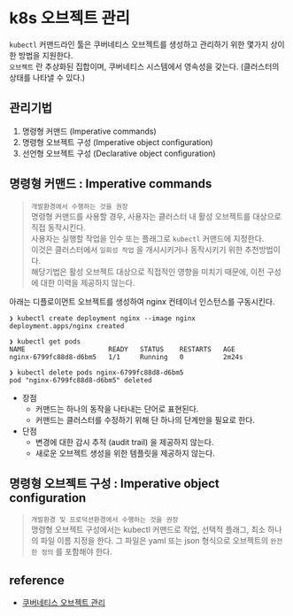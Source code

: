 # k8s 오브젝트 관리
`kubectl` 커맨드라인 툴은 쿠버네티스 오브젝트를 생성하고 관리하기 위한 몇가지 상이한 방법을 지원한다.   
`오브젝트` 란 추상화된 집합이며, 쿠버네티스 시스템에서 영속성을 갖는다. (클러스터의 상태를 나타낼 수 있다.)

## 관리기법
1. 명령형 커맨드 (Imperative commands)
2. 명령형 오브젝트 구성 (Imperative object configuration)
3. 선언형 오브젝트 구성 (Declarative object configuration)

## 명령형 커맨드 : Imperative commands
> `개발환경에서 수행하는 것을 권장`   
> 명령형 커맨드를 사용할 경우, 사용자는 클러스터 내 활성 오브젝트를 대상으로 직접 동작시킨다.   
> 사용자는 실행할 작업을 인수 또는 플래그로 `kubectl` 커맨드에 지정한다.   
> 이것은 클러스터에서 `일회성 작업` 을 개시시키거나 동작시키기 위한 추천방법이다.   
> 해당기법은 활성 오브젝트 대상으로 직접적인 영향을 미치기 때문에, 이전 구성에 대한 이력을 제공하지 않는다.

아래는 디플로이먼트 오브젝트를 생성하여 nginx 컨테이너 인스턴스를 구동시킨다.
```terminal
❯ kubectl create deployment nginx --image nginx
deployment.apps/nginx created

❯ kubectl get pods
NAME                     READY   STATUS    RESTARTS   AGE
nginx-6799fc88d8-d6bm5   1/1     Running   0          2m24s

❯ kubectl delete pods nginx-6799fc88d8-d6bm5
pod "nginx-6799fc88d8-d6bm5" deleted
```
* 장점
  * 커맨드는 하나의 동작을 나타내는 단어로 표현된다.
  * 커맨드는 클러스터를 수정하기 위해 단 하나의 단계만을 필요로 한다.
* 단점
  * 변경에 대한 감시 추적 (audit trail) 을 제공하지 않는다.
  * 새로운 오브젝트 생성을 위한 템플릿을 제공하지 않는다.

## 명령형 오브젝트 구성 : Imperative object configuration
> `개발환경 및 프로덕션환경에서 수행하는 것을 권장`   
> 명령형 오브젝트 구성에서는 kubectl 커맨드로 작업, 선택적 플래그, 최소 하나의 파일 이름 지정을 한다.
> 그 파일은 yaml 또는 json 형식으로 오브젝트의 `완전한 정의` 를 포함해야 한다.

## reference
* [쿠버네티스 오브젝트 관리](https://kubernetes.io/ko/docs/concepts/overview/working-with-objects/object-management/)
